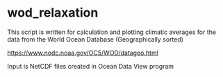# wod_relaxation
This script is written for calculation and plotting climatic averages for the data from the World Ocean Database (Geographically sorted) 

https://www.nodc.noaa.gov/OC5/WOD/datageo.html 

Input is NetCDF files created in Ocean Data View program 
